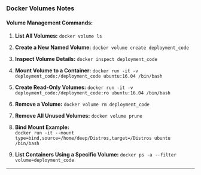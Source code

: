 ### **Docker Volumes Notes**
#### **Volume Management Commands:**
1. **List All Volumes:**
    `docker volume ls`
    
2. **Create a New Named Volume:**
    `docker volume create deployment_code`
    
3. **Inspect Volume Details:**
    `docker inspect deployment_code`
    
4. **Mount Volume to a Container:**
    `docker run -it -v deployment_code:/deployment_code ubuntu:16.04 /bin/bash`
    
5. **Create Read-Only Volumes:**
    `docker run -it -v deployment_code:/deployment_code:ro ubuntu:16.04 /bin/bash`
    
6. **Remove a Volume:**
    `docker volume rm deployment_code`
    
7. **Remove All Unused Volumes:**
    `docker volume prune`
    
8. **Bind Mount Example:**    
    `docker run -it --mount type=bind,source=/home/deep/Distros,target=/Distros ubuntu /bin/bash`
    
9. **List Containers Using a Specific Volume:**
    `docker ps -a --filter volume=deployment_code`

---

